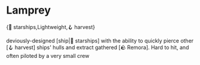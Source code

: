 # Lamprey

{🚀 starships,Lightweight,🪝 harvest}

 deviously-designed [ship|🚀 starships] with the ability to quickly pierce other [🪝 harvest] ships' hulls and extract gathered [🪨 Remora]. Hard to hit, and often piloted by a very small crew
